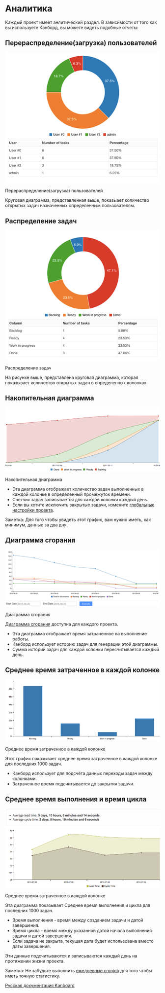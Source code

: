 Аналитика
=========

Каждый проект имеет анлитический раздел. В зависимости от того как вы используете Канборд, вы можете видеть подобные отчеты:

Перераспределение(загрузка) пользователей
-----------------------------------------

![User repartition](../screenshots/user-repartition.png)

Перераспределение(загрузка) пользователей


Круговая диаграмма, представленная выше, показыает количество открытых задач назначенных определенным пользователям.


Распределение задач
-------------------

![Task distribution](../screenshots/task-distribution.png)

Распределение задач



На рисунке выше, представлена круговая диаграмма, которая показывает количество открытых задач в определенных колонках.



Накопительная диаграмма
-----------------------

![Cumulative flow diagram](../screenshots/cfd.png)

Накопительная диаграмма


-   Эта диаграмма отображает количество задач выполненных в каждой колонке в определенный промежуток времени.
-   Счетчик задач записывается для каждой колонки каждый день.
-   Если вы хотите исключить закрытые задачи, измените [глобальные настройки проекта](project-configuration.markdown).


Заметка: Для того чтобы увидеть этот график, вам нужно иметь, как минимум, данные за два дня.


Диаграмма сгорания
------------------

![Burndown chart](../screenshots/burndown-chart.png)

Диаграмма сгорания



[Диаграмма сгорания](https://ru.wikipedia.org/wiki/%D0%94%D0%B8%D0%B0%D0%B3%D1%80%D0%B0%D0%BC%D0%BC%D0%B0_%D1%81%D0%B3%D0%BE%D1%80%D0%B0%D0%BD%D0%B8%D1%8F_%D0%B7%D0%B0%D0%B4%D0%B0%D1%87) доступна для каждого проекта.


-   Эта диаграмма отображает время затраченное на выполнение работы.
-   Канборд использует историю задач для генерации этой диаграммы.
-   Сумма историй задач для каждой колонки пересчитывается каждый день.

Среднее время затраченное в каждой колонке
------------------------------------------

![Average time spent into each column](../screenshots/average-time-spent-into-each-column.png)

Среднее время затраченное в каждой колонке


Этот график показывает среднее время затраченное в каждой колонке для последних 1000 задач.

-   Канборд использует для подсчёта данных переходы задач между колонками.
-   Затраченное время подсчитывается до закрытия задачи.

Среднее время выполнения и время цикла
--------------------------------------

![Average time spent into each column](../screenshots/average-lead-cycle-time.png)

Среднее время затраченное в каждой колонке

Эта диаграмма показывает Среднее время выполнения и цикла для последних 1000 задач.
-   Время выполнения - время между созданием задачи и датой завершения.
-   Время цикла - время между указанной датой начала выполнения задачи и датой завершения.
-   Если задача не закрыта, текущая дата будет использована вместо даты завершения.

Эти данные подсчитываются и записываются каждый день на протяжении жизни проекта.

Заметка: Не забудьте выполнить [ежедневные cronjob](cronjob.markdown) для того чтобы иметь точную статистику.




[Русская документация Kanboard](http://Kanboard.ru/doc/)

